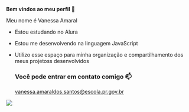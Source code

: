 **Bem vindos ao meu perfil** 💜

Meu nome é Vanessa Amaral

- Estou estudando no Alura
- Estou me desenvolvendo na linguagem JavaScript
- Utilizo esse espaço para minha organização e compartilhamento dos meus projetoss desenvolvidos

  ### Você pode entrar em contato comigo 📫

  vanessa.amaraldos.santos@escola.pr.gov.br

 ![](https://media.tenor.com/3qFgYyQVCzIAAAAd/lenakos-dog.gif )
